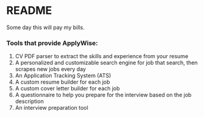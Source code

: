 # README
Some day this will pay my bills.

### Tools that provide ApplyWise:

1. CV PDF parser to extract the skills and experience from your resume
1. A personalized and customizable search engine for job that search, then scrapes new jobs every day
1. An Application Tracking System (ATS)
1. A custom resume builder for each job
1. A custom cover letter builder for each job
1. A questionnaire to help you prepare for the interview based on the job description
1. An interview preparation tool

